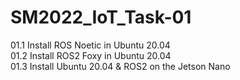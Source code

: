 # SM2022_IoT_Task-01
01.1 Install ROS Noetic in Ubuntu 20.04
<br>
01.2 Install ROS2 Foxy in Ubuntu 20.04
<br>
01.3 Install Ubuntu 20.04 & ROS2 on the Jetson Nano
